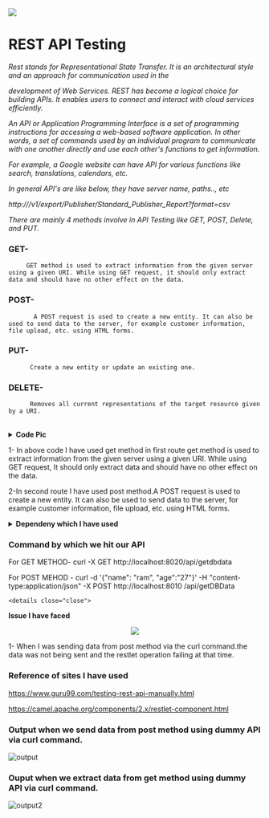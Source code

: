 <img src="https://ezeiatech.com/wp-content/uploads/2019/05/apache-camel-interview-questions.jpg">




# REST API Testing

*Rest stands for Representational State Transfer. It is an architectural style and an approach for communication used in the* 

*development of Web Services. REST has become a logical choice for building APIs. It enables users to connect and interact with cloud services efficiently.*

*An API or Application Programming Interface is a set of programming instructions for accessing a web-based software application.
In other words, a set of commands used by an individual program to communicate with one another directly and use each other's functions to get information.*

*For example, a Google website can have API for various functions like search, translations, calendars, etc.*

*In general API's are like below, they have server name, paths.., etc*

*http://<server name>/v1/export/Publisher/Standard_Publisher_Report?format=csv*
  
  <em>There are mainly 4 methods involve in API Testing like GET, POST, Delete, and PUT.</em> 
  
  ### GET- 
         GET method is used to extract information from the given server using a given URI. While using GET request, it should only extract data and should have no other effect on the data. 

  ### POST-
           A POST request is used to create a new entity. It can also be used to send data to the server, for example customer information, file upload, etc. using HTML forms.
  
  ### PUT-
          Create a new entity or update an existing one.
  
  ### DELETE-
          Removes all current representations of the target resource given by a URI.
  
  <br>
  <details close="close"> 
  <summary><b>Code Pic</b></summary>   
 <p align ="center"><img src="https://user-images.githubusercontent.com/82276807/119935088-890ffc00-bfa4-11eb-9818-0a681b13a4e7.png"></p>
  </details>
  
 1- In above code I have used get method in first route get method is used to extract information from the given server using a given URI. While using GET request, It should only extract data and should have no other effect on the data. 
  
 2-In second route I have used post method.A POST request is used to create a new entity. It can also be used to send data to the server, for example customer information, file upload, etc. using HTML forms.
  


  <details close="close"> 
  <summary><b>Dependeny which I have used</b></summary>   
  
 <p align ="center"><img src= "https://user-images.githubusercontent.com/82276807/119937346-3cc6bb00-bfa8-11eb-815a-ce0ea42e0239.png"></p>
  </details>
  
  ###  Command by which we hit our API
  
  For GET METHOD- curl -X GET http://localhost:8020/api/getdbdata
  
  For POST MEHOD - curl -d '{"name": "ram", "age":"27"}' -H "content-type:application/json" -X POST http://localhost:8010    /api/getDBData  
  
  
    <details close="close"> 
  <summary><b>Issue I have faced</b></summary>
 <p align ="center"><img src= "https://user-images.githubusercontent.com/82276807/119955218-7950e180-bfbd-11eb-885a-69d32cb8d56d.png"></p>     
  
 1- When I was sending data from post method via the curl command.the data was not being sent and the restlet operation failing at       that time.
 

  ### Reference of sites I have used
   
  https://www.guru99.com/testing-rest-api-manually.html
  
  https://camel.apache.org/components/2.x/restlet-component.html
  
  ### Output when we send data from post method using dummy API via curl command.
  
  ![output](https://user-images.githubusercontent.com/82276807/119963539-d6509580-bfc5-11eb-8f95-b435dd1d996b.png)

  ### Ouput when we extract data from get method using dummy API via curl command.
  
  ![output2](https://user-images.githubusercontent.com/82276807/119965082-8246b080-bfc7-11eb-9415-c9976c000fc8.png)


  
  
  
  
  
  
  
  
  
  
  
